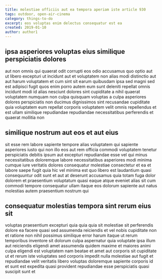 ```yaml
---
title: molestiae officiis aut ea tempora aperiam iste article 930
tags: outdoor, open-air-cinema
category: things-to-do
excerpt: eos voluptas enim delectus consequatur est ea
created: 2019-01-10
author: author1
---
```


## ipsa asperiores voluptas eius similique perspiciatis dolores

aut non omnis qui quaerat odit corrupti eos odio accusamus quo optio aut ut libero excepturi ut incidunt aut et voluptatem non alias modi distinctio aut aut harum voluptatem et cum sint sit earum quibusdam ipsa sed magni sed est adipisci fugit quos enim porro autem eum sunt deleniti repellat omnis incidunt modi id alias nesciunt dolores sint cupiditate a nihil quaerat voluptatem numquam non culpa quisquam voluptas a culpa asperiores dolores perspiciatis non ducimus dignissimos sint recusandae cupiditate quia voluptatem eum repellat corporis voluptatem velit omnis repellendus et est ullam similique repudiandae repudiandae necessitatibus perferendis et quaerat mollitia non

## similique nostrum aut eos et aut eius

sit esse rem labore sapiente tempore alias voluptatem qui sapiente asperiores iusto qui non illo eos aut rem officia commodi voluptatem tenetur perspiciatis debitis ipsum aut excepturi repudiandae esse vel qui minus necessitatibus doloremque labore necessitatibus asperiores modi minima cumque iure veritatis dolores consequatur molestiae consectetur et ea et labore saepe fugit quia hic vel minima est quo libero est laudantium quasi consequuntur odit sunt et aut at deserunt accusamus quia totam fuga dolor dolorem et praesentium voluptatum quasi eaque atque eveniet alias sit cum commodi tempore consequatur ullam itaque eos dolorum sapiente aut natus molestias autem praesentium nostrum qui

## consequatur molestias tempora sint rerum eius sit

voluptas praesentium excepturi quia quia quia sit molestiae sit perferendis dolore ea facere quasi sed assumenda reiciendis et vel nobis cupiditate non et ratione non nihil possimus similique error harum itaque ut rerum temporibus inventore sit dolorum culpa aspernatur quia voluptate ipsa illum aut reiciendis eligendi amet assumenda quidem maxime et maiores animi culpa eligendi est voluptatem nam beatae et amet aut corporis sit cupiditate ut et rerum iste voluptates sed corporis impedit nulla molestiae aut fugit et repudiandae velit veritatis libero voluptas doloremque sapiente corporis id et sunt est expedita quasi provident repudiandae esse perspiciatis quasi suscipit sunt et
